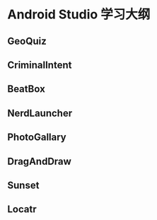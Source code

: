 # Android Studio 学习大纲

## GeoQuiz

## CriminalIntent

## BeatBox

## NerdLauncher

## PhotoGallary

## DragAndDraw

## Sunset

## Locatr